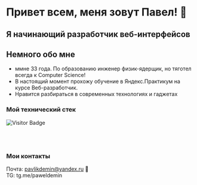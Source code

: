 # Привет всем, меня зовут Павел! 👋

## Я начинающий разработчик веб-интерфейсов

## Немного обо мне
- ммне 33 года. По образованию инженер физик-ядерщик, но тяготел всегда к Computer Science! 
- В настоящий момент прохожу обучение в Яндекс.Практикум на курсе Веб-разработчик. 
- Нравится разбираться в современных технологиях и гаджетах


### Мой технический стек

![Visitor Badge](https://visitor-badge.feriirawann.repl.co?username=energetikk&repo=how-to-learn&label=VISITOR&style=flat-square&color=%23457BFF&contentType=svg)



<br/>
<br/>



### Мои контакты 
 
Почта: pavlikdemin@yandex.ru 📮<br/> 
TG: tg.me/paweldemin  
